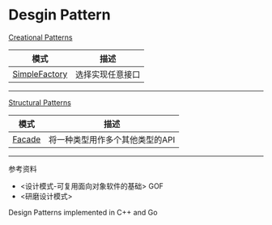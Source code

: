 # Desgin Pattern

[Creational Patterns](./Creational_Patterns)

| 模式 | 描述 |
| ------------- | ------------- |
| [SimpleFactory](./Creational_Patterns/SimpleFactory)  | 选择实现任意接口  |

---
[Structural Patterns](./Structural_Patterns)

| 模式  | 描述 |
| ------------- | ------------- |
| [Facade](./Structural_Patterns/Facade)  | 将一种类型用作多个其他类型的API  |

---
参考资料
- <设计模式-可复用面向对象软件的基础> GOF
- <研磨设计模式>

Design Patterns implemented in C++ and Go

